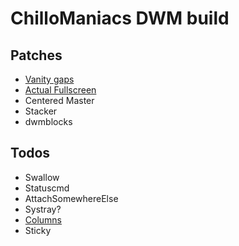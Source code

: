 # ChilloManiacs DWM build

## Patches
* [Vanity gaps](https://dwm.suckless.org/patches/vanitygaps/dwm-vanitygaps-20190508-6.2.diff)
* [Actual Fullscreen](https://dwm.suckless.org/patches/actualfullscreen/dwm-actualfullscreen-20191112-cb3f58a.diff)
* Centered Master
* Stacker
* dwmblocks

## Todos
* Swallow
* Statuscmd
* AttachSomewhereElse
* Systray?
* [Columns](https://dwm.suckless.org/patches/columns/)
* Sticky